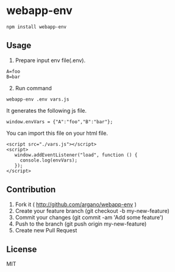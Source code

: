 # webapp-env

```
npm install webapp-env
```

## Usage

1. Prepare input env file(.env).

```
A=foo
B=bar
```

2. Run command

```
webapp-env .env vars.js
 ```

It generates the following js file.

```
window.envVars = {"A":"foo","B":"bar"};
```

You can import this file on your html file.

```
<script src="./vars.js"></script>
<script>
   window.addEventListener("load", function () {
     console.log(envVars);
   });
</script>
```

## Contribution

1. Fork it ( http://github.com/argano/webapp-env )
2. Create your feature branch (git checkout -b my-new-feature)
3. Commit your changes (git commit -am 'Add some feature')
4. Push to the branch (git push origin my-new-feature)
5. Create new Pull Request

## License

MIT

